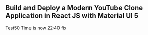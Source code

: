 ## Build and Deploy a Modern YouTube Clone Application in React JS with Material UI 5
Test50 Time is now 22:40 fix 
